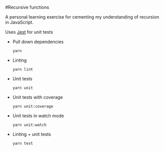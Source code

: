 #Recursive functions

A personal learning exercise for cementing my understanding of recursion in JavaScript.

Uses [Jest](https://facebook.github.io/jest/) for unit tests

* Pull down dependencies

  ```
  yarn
  ```
* Linting

  ```
  yarn lint
  ```
* Unit tests

  ```
  yarn unit
  ```
* Unit tests with coverage

  ```
  yarn unit:coverage
  ```
* Unit tests in watch mode

  ```
  yarn unit:watch
  ```
* Linting + unit tests

  ```
  yarn test
  ```
